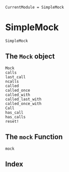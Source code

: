 ```@meta
CurrentModule = SimpleMock
```

# SimpleMock

```@docs
SimpleMock
```

## The `Mock` object

```@docs
Mock
calls
last_call
ncalls
called
called_once
called_with
called_last_with
called_once_with
Call
has_call
has_calls
reset!
```

## The `mock` Function

```@docs
mock
```

## Index

```@index
```
